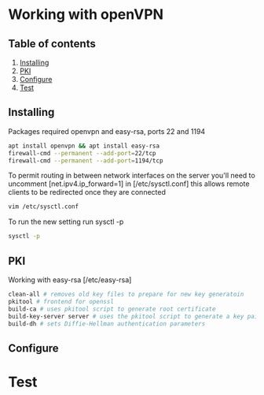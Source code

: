 # Working with openVPN

## Table of contents

1. [Installing](#Installing)
2. [PKI](#PKI)
3. [Configure](#Configure)
4. [Test](#Test)

## Installing

Packages required openvpn and easy-rsa, ports 22 and 1194

```sh
apt install openvpn && apt install easy-rsa
firewall-cmd --permanent --add-port=22/tcp
firewall-cmd --permanent --add-port=1194/tcp
```

To permit routing in between network interfaces on the server you'll need to uncomment [net.ipv4.ip_forward=1] in [/etc/sysctl.conf] this allows remote clients to be redirected once they are connected

```sh
vim /etc/sysctl.conf
```

To run the new setting run sysctl -p

```sh
sysctl -p
```

## PKI

Working with easy-rsa  [/etc/easy-rsa]

```sh
clean-all # removes old key files to prepare for new key generatoin
pkitool # frontend for openssl
build-ca # uses pkitool script to generate root certificate
build-key-server server # uses the pkitool script to generate a key pair and certificate
build-dh # sets Diffie-Hellman authentication parameters
```

## Configure

# Test

